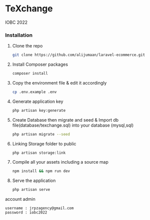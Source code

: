 # TeXchange
IOBC 2022

### Installation

1. Clone the repo
   ```sh
   git clone https://github.com/alijumaan/laravel-ecommerce.git
   ```
2. Install Composer packages
   ```sh
   composer install
   ```
3. Copy the environment file & edit it accordingly
   ```sh
   cp .env.example .env
   ```

4. Generate application key
   ```sh
   php artisan key:generate
   ```

5. Create Database then migrate and seed & Import db file(database/texchange.sql) into your database (mysql,sql)
   ```sh
   php artisan migrate --seed


6. Linking Storage folder to public
   ```sh
   php artisan storage:link
   ```


7. Compile all your assets including a source map
   ```sh
   npm install && npm run dev
   ```

8. Serve the application
   ```sh
   php artisan serve
   ```

account admin
```
username : jrpzagency@gmail.com
password : iobc2022
```
   